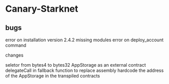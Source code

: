 # Canary-Starknet

## bugs
error on installation version 2.4.2 missing modules
error on deploy_account command

changes

seletor from bytes4 to bytes32
AppStorage as an external contract
delegateCall in fallback function to replace assembly
hardcode the address of the AppStorage in the transpiled contracts